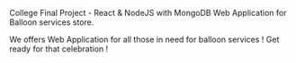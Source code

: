 College Final Project - React & NodeJS with MongoDB Web Application for Balloon services store.

We offers Web Application for all those in need for balloon services ! 
Get ready for that celebration !
